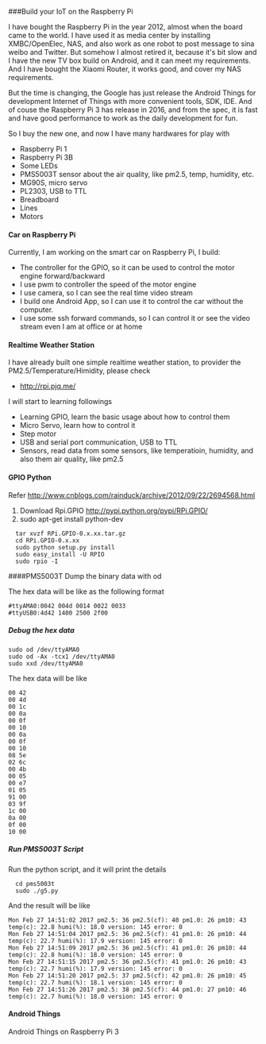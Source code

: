###Build your IoT on the Raspberry Pi

I have bought the Raspberry Pi in the year 2012, almost when the board came to the world.
I have used it as media center by installing XMBC/OpenElec, NAS, and also work as one robot to post message to sina weibo and Twitter.
But somehow I almost retired it, because it's bit slow and I have the new TV box build on Android, and it can meet my requirements. 
And I have bought the Xiaomi Router, it works good, and cover my NAS requirements.

But the time is changing, the Google has just release the Android Things for development Internet of Things with more convenient tools, SDK, IDE.
And of couse the Raspberry Pi 3 has release in 2016, and from the spec, it is fast and have good performance to work as the daily development for fun.

So I buy the new one, and now I have many hardwares for play with
* Raspberry Pi 1
* Raspberry Pi 3B
* Some LEDs
* PMS5003T sensor about the air quality, like pm2.5, temp, humidity, etc.
* MG90S, micro servo
* PL2303, USB to TTL
* Breadboard
* Lines
* Motors

#### Car on Raspberry Pi
Currently, I am working on the smart car on Raspberry Pi, I build:
* The controller for the GPIO, so it can be used to control the motor engine forward/backward
* I use pwm to controller the speed of the motor engine
* I use camera, so I can see the real time video stream
* I build one Android App, so I can use it to control the car without the computer.
* I use some ssh forward commands, so I can control it or see the video stream even I am at office or at home


#### Realtime Weather Station
I have already built one simple realtime weather station, to provider the PM2.5/Temperature/Himidity, please check
* http://rpi.pjq.me/


I will start to learning followings
* Learning GPIO, learn the basic usage about how to control them
* Micro Servo, learn how to control it
* Step motor
* USB and serial port communication, USB to TTL
* Sensors, read data from some sensors, like temperatioin, humidity, and also them air quality, like pm2.5

#### GPIO Python

Refer http://www.cnblogs.com/rainduck/archive/2012/09/22/2694568.html

1. Download Rpi.GPIO http://pypi.python.org/pypi/RPi.GPIO/
2. sudo apt-get install python-dev

```
  tar xvzf RPi.GPIO-0.x.xx.tar.gz
  cd RPi.GPIO-0.x.xx
  sudo python setup.py install
  sudo easy_install -U RPIO
  sudo rpio -I
```


####PMS5003T
Dump the binary data with od

The hex data will be like as the following format
```
#ttyAMA0:0042 004d 0014 0022 0033
#ttyUSB0:4d42 1400 2500 2f00
```

##### Debug the hex data
```
sudo od /dev/ttyAMA0
sudo od -Ax -tcx1 /dev/ttyAMA0
sudo xxd /dev/ttyAMA0
```

The hex data will be like
```
00 42
00 4d
00 1c
00 0a
00 0f
00 10
00 0a
00 0f
00 10
08 5e
02 6c
00 4b
00 05
00 e7
01 05
91 00
03 9f
1c 00
0a 00
0f 00
10 00
```
##### Run PMS5003T Script

Run the python script, and it will print the details
```
  cd pms5003t
  sudo ./g5.py
```
And the result will be like
```
Mon Feb 27 14:51:02 2017 pm2.5: 36 pm2.5(cf): 40 pm1.0: 26 pm10: 43 temp(c): 22.8 humi(%): 18.0 version: 145 error: 0
Mon Feb 27 14:51:04 2017 pm2.5: 36 pm2.5(cf): 41 pm1.0: 26 pm10: 44 temp(c): 22.7 humi(%): 17.9 version: 145 error: 0
Mon Feb 27 14:51:09 2017 pm2.5: 36 pm2.5(cf): 41 pm1.0: 26 pm10: 44 temp(c): 22.8 humi(%): 18.0 version: 145 error: 0
Mon Feb 27 14:51:15 2017 pm2.5: 36 pm2.5(cf): 41 pm1.0: 26 pm10: 43 temp(c): 22.7 humi(%): 17.9 version: 145 error: 0
Mon Feb 27 14:51:20 2017 pm2.5: 37 pm2.5(cf): 42 pm1.0: 26 pm10: 45 temp(c): 22.7 humi(%): 18.1 version: 145 error: 0
Mon Feb 27 14:51:26 2017 pm2.5: 38 pm2.5(cf): 44 pm1.0: 27 pm10: 46 temp(c): 22.7 humi(%): 18.0 version: 145 error: 0
```

#### Android Things
Android Things on Raspberry Pi 3
